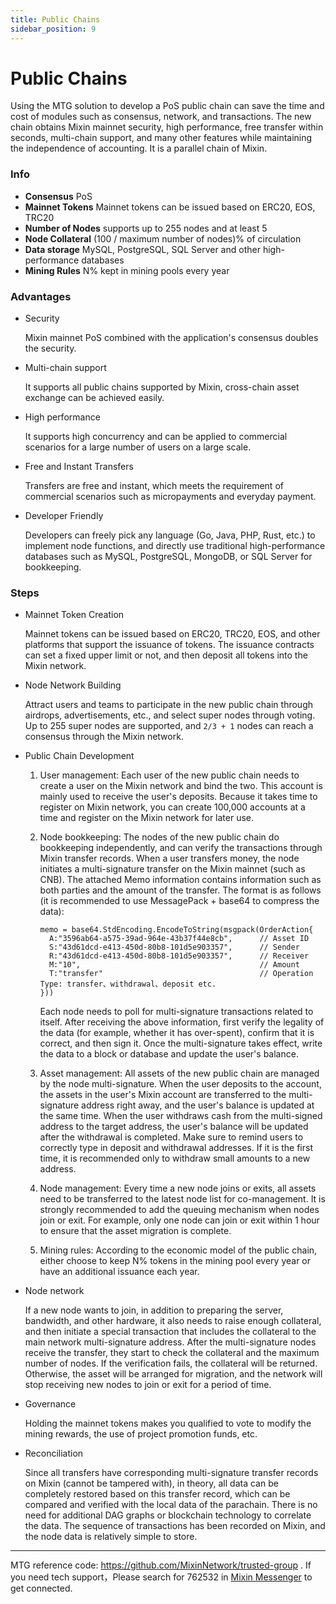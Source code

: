 ```yaml
---
title: Public Chains
sidebar_position: 9
---
```


# Public Chains

Using the MTG solution to develop a PoS public chain can save the time and cost of modules such as consensus, network, and transactions. The new chain obtains Mixin mainnet security, high performance, free transfer within seconds, multi-chain support, and many other features while maintaining the independence of accounting. It is a parallel chain of Mixin.

### Info

- **Consensus** PoS
- **Mainnet Tokens** Mainnet tokens can be issued based on ERC20, EOS, TRC20
- **Number of Nodes** supports up to 255 nodes and at least 5
- **Node Collateral** (100 / maximum number of nodes)% of circulation
- **Data storage** MySQL, PostgreSQL, SQL Server and other high-performance databases
- **Mining Rules** N% kept in mining pools every year

### Advantages

- Security

   Mixin mainnet PoS combined with the application's consensus doubles the security.

- Multi-chain support

  It supports all public chains supported by Mixin, cross-chain asset exchange can be achieved easily.

- High performance

  It supports high concurrency and can be applied to commercial scenarios for a large number of users on a large scale.

- Free and Instant Transfers

   Transfers are free and instant, which meets the requirement of commercial scenarios such as micropayments and everyday payment.

- Developer Friendly

   Developers can freely pick any language (Go, Java, PHP, Rust, etc.) to implement node functions, and directly use traditional high-performance databases such as MySQL, PostgreSQL, MongoDB, or SQL Server for bookkeeping.

### Steps

- Mainnet Token Creation

  Mainnet tokens can be issued based on ERC20, TRC20, EOS, and other platforms that support the issuance of tokens. The issuance contracts can set a fixed upper limit or not, and then deposit all tokens into the Mixin network.

- Node Network Building

  Attract users and teams to participate in the new public chain through airdrops, advertisements, etc., and select super nodes through voting. Up to 255 super nodes are supported, and `2/3 + 1` nodes can reach a consensus through the Mixin network.

- Public Chain Development

  1. User management: Each user of the new public chain needs to create a user on the Mixin network and bind the two. This account is mainly used to receive the user's deposits. Because it takes time to register on Mixin network, you can create 100,000 accounts at a time and register on the Mixin network for later use.

  2. Node bookkeeping: The nodes of the new public chain do bookkeeping independently, and can verify the transactions through Mixin transfer records. When a user transfers money, the node initiates a multi-signature transfer on the Mixin mainnet (such as CNB). The attached Memo information contains information such as both parties and the amount of the transfer. The format is as follows (it is recommended to use MessagePack + base64 to compress the data):

      ```golang
      memo = base64.StdEncoding.EncodeToString(msgpack(OrderAction{
        A:"3596ab64-a575-39ad-964e-43b37f44e8cb",      // Asset ID
        S:"43d61dcd-e413-450d-80b8-101d5e903357",      // Sender
        R:"43d61dcd-e413-450d-80b8-101d5e903357",      // Receiver
        M:"10",                                        // Amount
        T:"transfer"                                   // Operation Type: transfer、withdrawal、deposit etc.
      }))
      ```

      Each node needs to poll for multi-signature transactions related to itself. After receiving the above information, first verify the legality of the data (for example, whether it has over-spent), confirm that it is correct, and then sign it. Once the multi-signature takes effect, write the data to a block or database and update the user's balance.

  3. Asset management: All assets of the new public chain are managed by the node multi-signature. When the user deposits to the account, the assets in the user's Mixin account are transferred to the multi-signature address right away, and the user's balance is updated at the same time. When the user withdraws cash from the multi-signed address to the target address, the user's balance will be updated after the withdrawal is completed. Make sure to remind users to correctly type in deposit and withdrawal addresses. If it is the first time, it is recommended only to withdraw small amounts to a new address.

  4. Node management: Every time a new node joins or exits, all assets need to be transferred to the latest node list for co-management. It is strongly recommended to add the queuing mechanism when nodes join or exit. For example, only one node can join or exit within 1 hour to ensure that the asset migration is complete.

  5. Mining rules: According to the economic model of the public chain, either choose to keep N% tokens in the mining pool every year or have an additional issuance each year.

- Node network

  If a new node wants to join, in addition to preparing the server, bandwidth, and other hardware, it also needs to raise enough collateral, and then initiate a special transaction that includes the collateral to the main network multi-signature address. After the multi-signature nodes receive the transfer, they start to check the collateral and the maximum number of nodes. If the verification fails, the collateral will be returned. Otherwise, the asset will be arranged for migration, and the network will stop receiving new nodes to join or exit for a period of time.

- Governance

  Holding the mainnet tokens makes you qualified to vote to modify the mining rewards, the use of project promotion funds, etc.

- Reconciliation

  Since all transfers have corresponding multi-signature transfer records on Mixin (cannot be tampered with), in theory, all data can be completely restored based on this transfer record, which can be compared and verified with the local data of the parachain. There is no need for additional DAG graphs or blockchain technology to correlate the data. The sequence of transactions has been recorded on Mixin, and the node data is relatively simple to store.

---
MTG reference code: <https://github.com/MixinNetwork/trusted-group> . If you need tech support，Please search for 762532 in [Mixin Messenger](https://w3c.group/c/1609251387450619) to get connected.

